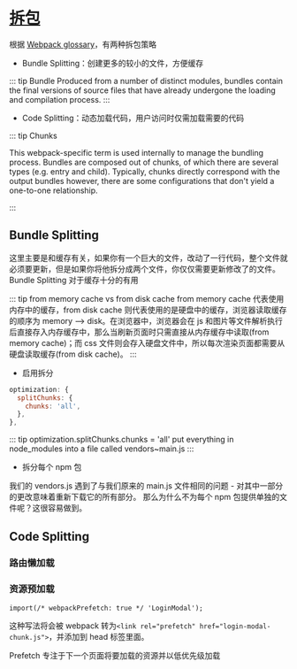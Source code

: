 # [拆包](https://hackernoon.com/the-100-correct-way-to-split-your-chunks-with-webpack-f8a9df5b7758)

根据 [Webpack glossary](https://webpack.js.org/glossary/)，有两种拆包策略

- Bundle Splitting：创建更多的较小的文件，方便缓存

::: tip Bundle
Produced from a number of distinct modules, bundles contain the final versions of source files that have already undergone the loading and compilation process.
:::

- Code Splitting：动态加载代码，用户访问时仅需加载需要的代码

::: tip Chunks

This webpack-specific term is used internally to manage the bundling process. Bundles are composed out of chunks, of which there are several types (e.g. entry and child). Typically, chunks directly correspond with the output bundles however, there are some configurations that don't yield a one-to-one relationship.

:::

## Bundle Splitting

这里主要是和缓存有关，如果你有一个巨大的文件，改动了一行代码，整个文件就必须要更新，但是如果你将他拆分成两个文件，你仅仅需要更新修改了的文件。Bundle Splitting 对于缓存十分的有用

::: tip from memory cache vs from disk cache
from memory cache 代表使用内存中的缓存，from disk cache 则代表使用的是硬盘中的缓存，浏览器读取缓存的顺序为 memory –> disk。在浏览器中，浏览器会在 js 和图片等文件解析执行后直接存入内存缓存中，那么当刷新页面时只需直接从内存缓存中读取(from memory cache)；而 css 文件则会存入硬盘文件中，所以每次渲染页面都需要从硬盘读取缓存(from disk cache)。
:::

- 启用拆分

```javascript
optimization: {
  splitChunks: {
    chunks: 'all',
  },
},
```

::: tip optimization.splitChunks.chunks = 'all'
put everything in node_modules into a file called vendors~main.js
:::

- 拆分每个 npm 包

我们的 vendors.js 遇到了与我们原来的 main.js 文件相同的问题 - 对其中一部分的更改意味着重新下载它的所有部分。
那么为什么不为每个 npm 包提供单独的文件呢？这很容易做到。

## Code Splitting

### 路由懒加载

### 资源预加载

`import(/* webpackPrefetch: true */ 'LoginModal');`

这种写法将会被 webpack 转为`<link rel="prefetch" href="login-modal-chunk.js">`，并添加到 head 标签里面。

Prefetch 专注于下一个页面将要加载的资源并以低优先级加载
